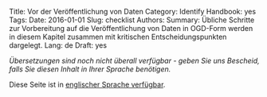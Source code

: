 Title: Vor der Veröffentlichung von Daten
Category: Identify
Handbook: yes
Tags:
Date: 2016-01-01
Slug: checklist
Authors:
Summary: Übliche Schritte zur Vorbereitung auf die Veröffentlichung von Daten in OGD-Form werden in diesem Kapitel zusammen mit kritischen Entscheidungspunkten dargelegt.
Lang: de
Draft: yes


<em>Übersetzungen sind noch nicht überall verfügbar - geben Sie uns Bescheid, falls Sie diesen Inhalt in Ihrer Sprache benötigen.</em>

Diese Seite ist in [englischer Sprache verfügbar](/en/identify/checklist).
